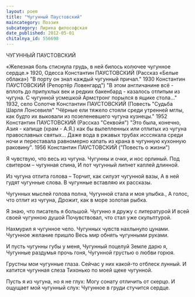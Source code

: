 ```yaml
---
layout: poem
title: "Чугунный Паустовский"
maincategory: Поэзия
subcategory: Лирика философская
date_published: 2012-05-01
chitalnya_id: 556698
---
```




ЧУГУННЫЙ ПАУСТОВСКИЙ
  
«Железная боль стиснула грудь, в ней
билось колючее чугунное сердце.»
1920, Одесса
Константин ПАУСТОВСКИЙ
(Рассказ «Белые облака»)
"В порту он знал каждый чугунный причал."
1930
Константин ПАУСТОВСКИЙ
(Репортёр Ловенгард")
"В этом англичанине всё - вплоть до 
припухлых век и редких бакенбард - казалось 
отлитым из чугуна. С чугунной усмешкой 
Армстронг порылся в ящике стола..."
1932, село Солотче
Константин ПАУСТОВСКИЙ
(Повесть "Судьба Шарля Лонсевиля"
"Чёрные ели тяжело стояли среди утренней мглы, как будто их выковали
из позеленевшего чугуна кузнецы."
1952
Константин ПАУСТОВСКИЙ
(Рассказ "Секвойя")
"Это была, конечно, Азия - капище (храм - А.Я.) как бы
вылепленных или отлитых из чугуна православных святых...
 Даже вода в ржавых трубах исссякала среди ночи и
переставала равномерно капать из крана в чугунную
кухонную раковину".
1956
Константин ПАУСТОВСКИЙ
("Повесть о жизни")

Я чувствую, что весь из чугуна.
Чугунны и очки, и нос орлиный.
Под свитером – чугунная спина,
И пот чугунный липнет каплей длинной.

 Из чугуна отлита голова – 
Торчит, как силуэт чугунной вазы,
А в ней гудят чугунные слова.
В чугунные вставляю их рассказы.

Чугунных мыслей голова полна,
Чугунной стала и моя улыбка.,
А голос, что отлит из чугуна,
Дрожит, как в море золотая рыбка.

Я знаю, что писатель я большой.
Чугунно я дружу с литературой
И всей своей чугунною душой
Почувствовал, что стал уже скульптурой.

Нахмурил я чугунное чело.
Чугунных чувств нахлынуло цунами.
Чугунное желание пришло
Весь мир обнять чугунными руками.

И пусть чугунны губы у меня,
Чугунный поцелуй Земле дарю я,
Чугунные раздумья прочь гоня,
Чугунной грустью о любви горюя.

Грустны мои чугунные глаза.
Сейчас у них какой-то отблеск лунный.
И катится чугунная слеза
Тихонько по моей щеке чугунной.

Пусть я из чугуна, но я не глух:
Могу сонату отличить от скерцо.
И ощущает мой чугунный слух:
Чугунное в груди стучится сердце.






